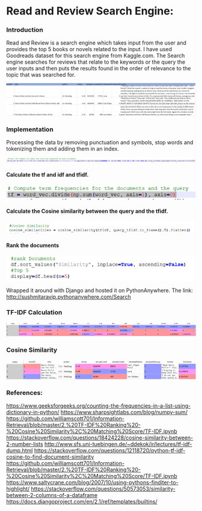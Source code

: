 # Read and Review Search Engine:

### Introduction

Read and Review is a search engine which takes input from the user and provides the top 5 books or novels related to the input.
I have used Goodreads dataset for this search engine from Kaggle.com. 
The Search engine searches for reviews that relate to the keywords or the query the user inputs and then puts the results found in the order of relevance 
to the topic that was searched for.

![Introduction](/Snapshots/intro_pic.png)

### Implementation

Processing the data by removing punctuation and symbols, stop words and tokenizing them and adding them in an index.

![Tokenizing](/Snapshots/implementation_1.png)

#### Calculate the tf and idf and tfidf.

![TFIDF](/Snapshots/implementation_2.png)

#### Calculate the Cosine similarity between the query and the tfidf.

![Cosine Similarity](/Snapshots/implementation_3.png)

#### Rank the documents

![Ranking](/Snapshots/implementation_4.png)


Wrapped it around with Django and hosted it on PythonAnywhere. 
The link: http://sushmitaravip.pythonanywhere.com/Search


### TF-IDF Calculation
![TF-IDF](/Snapshots/tfidf.png)

### Cosine Similarity 
![Cosine Similarity](/Snapshots/cosine_similarity.png)

### References:
https://www.geeksforgeeks.org/counting-the-frequencies-in-a-list-using-dictionary-in-python/
https://www.sharpsightlabs.com/blog/numpy-sum/
https://github.com/williamscott701/Information-Retrieval/blob/master/2.%20TF-IDF%20Ranking%20-%20Cosine%20Similarity%2C%20Matching%20Score/TF-IDF.ipynb
https://stackoverflow.com/questions/18424228/cosine-similarity-between-2-number-lists
http://www.sfs.uni-tuebingen.de/~ddekok/ir/lectures/tf-idf-dump.html
https://stackoverflow.com/questions/12118720/python-tf-idf-cosine-to-find-document-similarity
https://github.com/williamscott701/Information-Retrieval/blob/master/2.%20TF-IDF%20Ranking%20-%20Cosine%20Similarity%2C%20Matching%20Score/TF-IDF.ipynb
https://www.saltycrane.com/blog/2007/10/using-pythons-finditer-to-highlight/
https://stackoverflow.com/questions/50573053/similarity-between-2-columns-of-a-dataframe
https://docs.djangoproject.com/en/2.1/ref/templates/builtins/
